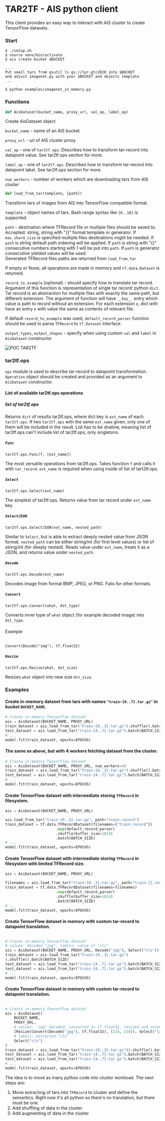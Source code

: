 # TAR2TF - AIS python client

This client provides an easy way to interact with AIS cluster to create TensorFlow datasets.

### Start

```console
$ ./setup.sh
$ source venv/bin/activate
$ ais create bucket $BUCKET

...
Put small tars from gsutil ls gs://lpr-gtc2020 into $BUCKET
and adjust imagenet.py with your $BUCKET and objects template
...

$ python examples/imagenet_in_memory.py
```

### Functions
```python
def AisDataset(bucket_name, proxy_url, val_op, label_op)
```

Create AisDataset object

`bucket_name` - name of an AIS bucket

`proxy_url` - url of AIS cluster proxy

`val_op` - one of `tar2tf.ops`. Describes how to transform tar-record into datapoint value. See tar2tf.ops section for more.

`label_op` - one of `tar2tf.ops`. Describes how to transform tar-record into datapoint label. See tar2tf.ops section for more.

`num_workers` - number of workers which are downloading tars from AIS cluster


```python
def load_from_tar(template, [path])
```

Transform tars of images from AIS into TensorFlow compatible format.

`template` - object names of tars. Bash range syntax like `{0..10}` is supported.  

`path` - destination where TFRecord file or multiple files should be saved to. 
Accepted: string, string with "{}" format template or generator. 
If `max_shard_size` is specified multiple files destinations might be needed.
If `path` is string default path indexing will be applied.
If `path` is string with "{}" consecutive numbers starting with 1 will be put into `path`.
If `path` is generator consecutive yielded values will be used.  
Generated TFRecord files paths are returned from `load_from_tar`

If empty or None, all operations are made in memory and `tf.data.Dataset` is returned.

`record_to_example` (optional) - should specify how to translate tar record.
Argument of this function is representation of single tar record: python `dict`. 
Tar record is an abstraction for multiple files with exactly the same path, but different extension. 
The argument of function will have `__key__` entry which value is path to record without an extension.
For each extension `e`, dict with have an entry `e` with value the same as contents of relevant file.  

If default `record_to_example` was used, `default_record_parser` function should be used to
parse `TFRecord` to `tf.Dataset` interface.

`output_types`, `output_shapes` - specify when using custom `val` and `label` in `AisDataset` constructor

![POC TAR2TF](images/poctar2tf.png)

### tar2tf.ops

`ops` module is used to describe tar-record to datapoint transformation.
`Operation` object should be created and provided as an argument to `AisDataset` constructor.

#### List of available tar2tf.ops operations

##### list of tar2tf.ops

Returns `dict` of results tar2tf.ops, where dict key is `ext_name` of each `tar2tf.ops`.
If two `tar2tf.ops` with the same `ext_name` given, only one of them will be included in the result.
List has to be shallow, meaning list of tar2tf.ops can't include list of tar2tf.ops, only singletons.

##### `Func`

`tar2tf.ops.Func(f, [ext_name])`

The most versatile operations from tar2tf.ops. Takes function `f` and calls it with `tar_record`.
`ext_name` is required when using inside of list of tart2tf.ops.

##### `Select`

`tar2tf.ops.Select(ext_name)`

The simplest of tar2tf.ops. Returns value from tar record under `ext_name` key.

##### `SelectJSON`

`tar2tf.ops.SelectJSON(ext_name, nested_path)`

Similar to `Select`, but is able to extract deeply nested value from JSON format.
`nested_path` can be either string/int (for first level values) or list of string/int (for deeply nested).
Reads value under `ext_name`, treats it as a JSON, and returns value under `nested_path`.

##### `Decode`

`tar2tf.ops.Decode(ext_name)`

Decodes image from format BMP, JPEG, or PNG. Fails for other formats.

##### `Convert`

`tar2tf.ops.Convert(what, dst_type)`

Converts inner type of `what` object (for example decoded image) into `dst_type`.

###### Example

`Convert(Decode("img"), tf.float32)`

##### `Resize`

`tar2tf.ops.Resize(what, dst_size)`

Resizes `what` object into new size `dst_size`.

### Examples

#### Create in-memory dataset from tars with names `"train-{0..7}.tar.gz"` in bucket `BUCKET_NAME`.
```python
# Create in-memory TensorFlow dataset
ais = AisDataset(BUCKET_NAME, PROXY_URL)
train_dataset = ais.load_from_tar("train-{0..3}.tar.gz").shuffle().batch(BATCH_SIZE)
test_dataset = ais.load_from_tar("train-{4..7}.tar.gz").batch(BATCH_SIZE)
# ...
model.fit(train_dataset, epochs=EPOCHS)
```

#### The same as above, but with 4 workers fetching dataset from the cluster.
```python
# Create in-memory TensorFlow dataset
ais = AisDataset(BUCKET_NAME, PROXY_URL, num_workers=4)
train_dataset = ais.load_from_tar("train-{0..3}.tar.gz").shuffle().batch(BATCH_SIZE)
test_dataset = ais.load_from_tar("train-{4..7}.tar.gz").batch(BATCH_SIZE)
# ...
model.fit(train_dataset, epochs=EPOCHS)
```

#### Create TensorFlow dataset with intermediate storing `TFRecord` in filesystem.
```python
ais = AisDataset(BUCKET_NAME, PROXY_URL)

ais.load_from_tar("train-{0..3}.tar.gz", path="train.record")
train_dataset = tf.data.TFRecordDataset(filenames=["train.record"])
                       .map(default_record_parser)
                       .shuffle(buffer_size=1024)
                       .batch(BATCH_SIZE)
# ...
model.fit(train_dataset, epochs=EPOCHS)
```

#### Create TensorFlow dataset with intermediate storing `TFRecord` in filesystem with limited TFRecord size.
```python
ais = AisDataset(BUCKET_NAME, PROXY_URL)

filenames = ais.load_from_tar("train-{0..3}.tar.gz", path="train-{}.record", max_shard_size="100MB")
train_dataset = tf.data.TFRecordDataset(filenames=filenames)
                       .map(default_record_parser)
                       .shuffle(buffer_size=1024)
                       .batch(BATCH_SIZE)
# ...
model.fit(train_dataset, epochs=EPOCHS)
```

#### Create TensorFlow dataset in memory with custom tar-record to datapoint translation.
```python

# Create in-memory TensorFlow dataset
# values: decoded "jpg", labels: value of "cls"
ais = AisDataset(BUCKET_NAME, PROXY_URL, Decode("jpg"), Select("cls"))
train_dataset = ais.load_from_tar("train-{0..3}.tar.gz")
).shuffle().batch(BATCH_SIZE)
test_dataset = ais.load_from_tar("train-{4..7}.tar.gz").batch(BATCH_SIZE)
test_dataset = ais.load_from_tar("train-{4..7}.tar.gz").batch(BATCH_SIZE)
# ...
model.fit(train_dataset, epochs=EPOCHS)
```

#### Create TensorFlow dataset in memory with custom tar-record to datapoint translation.
```python

# Create in-memory TensorFlow dataset
ais = AisDataset(
    BUCKET_NAME,
    PROXY_URL,
    # values: "jpg" decoded, converted to tf.float32, resized and joined with "lab1" into dict
    [Resize(Convert(Decode("jpg"), tf.float32), (224, 224)), Select("lab1")],
    # labels: extracted "cls"
    Select("cls")
)
train_dataset = ais.load_from_tar("train-{0..3}.tar.gz")).shuffle().batch(BATCH_SIZE)
test_dataset = ais.load_from_tar("train-{4..7}.tar.gz").batch(BATCH_SIZE)
test_dataset = ais.load_from_tar("train-{4..7}.tar.gz").batch(BATCH_SIZE)
# ...
model.fit(train_dataset, epochs=EPOCHS)
```

The idea is to move as many python code into cluster workload.
The next steps are:
1. Move extracting of tars into `TFRecord` to cluster and define the semantics.
Right now it's all python so there's no translation, but there must be one.
2. Add shuffling of data in the cluster
3. Add augmenting of data in the cluster
